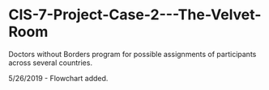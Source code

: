 # CIS-7-Project-Case-2---The-Velvet-Room
Doctors without Borders program for possible assignments of participants across several countries.

5/26/2019 - Flowchart added.
